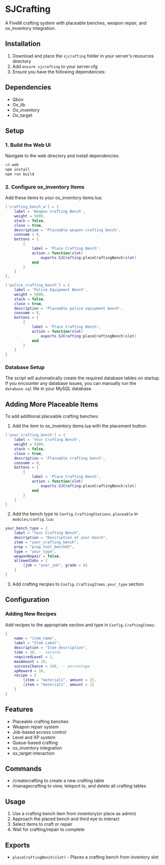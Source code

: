 # SJCrafting

A FiveM crafting system with placeable benches, weapon repair, and ox_inventory integration.

## Installation

1. Download and place the `sjcrafting` folder in your server's resources directory
2. Add `ensure sjcrafting` to your server.cfg
3. Ensure you have the following dependencies:

## Dependencies
- Qbox
- Ox_lib
- Ox_inventory  
- Ox_target

## Setup

### 1. Build the Web UI

Navigate to the web directory and install dependencies:

```bash
cd web
npm install
npm run build
```

### 2. Configure ox_inventory Items

Add these items to your ox_inventory items.lua:

```lua
['crafting_bench_w'] = {
    label = 'Weapon Crafting Bench',
    weight = 5000,
    stack = false,
    close = true,
    description = 'Placeable weapon crafting bench',
    consume = 0,
    buttons = {
        {
            label = 'Place Crafting Bench',
            action = function(slot)
                exports.SJCrafting:placeCraftingBench(slot)
            end
        }
    }
},

['police_crafting_bench'] = {
    label = 'Police Equipment Bench', 
    weight = 5000,
    stack = false,
    close = true,
    description = 'Placeable police equipment bench',
    consume = 0,
    buttons = {
        {
            label = 'Place Crafting Bench',
            action = function(slot)
                exports.SJCrafting:placeCraftingBench(slot)
            end
        }
    }
}
```

### Database Setup

The script will automatically create the required database tables on startup. If you encounter any database issues, you can manually run the `database.sql` file in your MySQL database.

## Adding More Placeable Items

To add additional placeable crafting benches:

1. Add the item to ox_inventory items.lua with the placement button:

```lua
['your_crafting_bench'] = {
    label = 'Your Crafting Bench',
    weight = 5000,
    stack = false,
    close = true,
    description = 'Placeable crafting bench',
    consume = 0,
    buttons = {
        {
            label = 'Place Crafting Bench',
            action = function(slot)
                exports.SJCrafting:placeCraftingBench(slot)
            end
        }
    }
}
```

2. Add the bench type to `Config.CraftingStations.placeable` in `modules/config.lua`:

```lua
your_bench_type = {
    label = "Your Crafting Bench",
    description = "Description of your bench",
    item = "your_crafting_bench",
    prop = "prop_tool_bench02",
    type = "your_type",
    weaponRepair = false,
    allowedJobs = {
        {job = "your_job", grade = 0}
    }
}
```

3. Add crafting recipes to `Config.CraftingItems.your_type` section

## Configuration

### Adding New Recipes

Add recipes to the appropriate section and type in `Config.CraftingItems`:

```lua
{
    name = "item_name",
    label = "Item Label",
    description = "Item description",
    time = 30, -- seconds
    requiredLevel = 1,
    maxAmount = 10,
    successChance = 100, -- percentage
    xpReward = 10,
    recipe = {
        {item = "material1", amount = 2},
        {item = "material2", amount = 1}
    }
}
```

## Features

- Placeable crafting benches
- Weapon repair system
- Job-based access control
- Level and XP system
- Queue-based crafting
- ox_inventory integration
- ox_target interaction

## Commands
- /createcrafting to create a new crafting table
- /managecrafting to view, teleport to, and delete all crafting tables

## Usage

1. Use a crafting bench item from inventory(or place as admin)
2. Approach the placed bench and third eye to interact
3. Select items to craft or repair
4. Wait for crafting/repair to complete

## Exports

- `placeCraftingBench(slot)` - Places a crafting bench from inventory slot 
